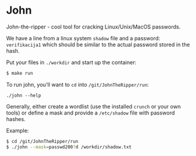 # John
John-the-ripper - cool tool for cracking Linux/Unix/MacOS passwords.

We have a line from a linux system `shadow` file and a password: `verifikacija1` which should be similar to the actual password stored in the hash.  

Put your files in `./workdir` and start up the container: 
```bash
$ make run
```

To run john, you'll want to `cd` into `/git/JohnTheRipper/run`:

```
./john --help
```

Generally, either create a wordlist (use the installed `crunch` or your own tools) or define a mask and provide a `/etc/shadow` file with password hashes.  

Example:
```bash
$ cd /git/JohnTheRipper/run
$ ./john --mask=passwd200?d /workdir/shadow.txt
```
